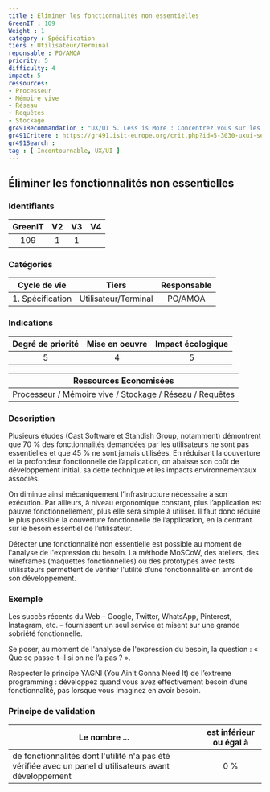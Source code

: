 ```yaml
---
title : Éliminer les fonctionnalités non essentielles
GreenIT : 109
Weight : 1
category : Spécification
tiers : Utilisateur/Terminal
reponsable : PO/AMOA
priority: 5
difficulty: 4
impact: 5
ressources:
- Processeur
- Mémoire vive
- Réseau
- Requêtes
- Stockage
gr491Recommandation : "UX/UI 5. Less is More : Concentrez vous sur les fonctionnalités essentielles et simplifiez votre interface"
gr491Critere : https://gr491.isit-europe.org/crit.php?id=5-3030-uxui-selon-des-etudes--70%-des-fonctionnalites
gr491Search :
tag : [ Incontournable, UX/UI ]
---
```


## Éliminer les fonctionnalités non essentielles

### Identifiants

| GreenIT |  V2  |  V3  |  V4  |
|:-------:|:----:|:----:|:----:|
|   109   | 1  | 1  |      |

### Catégories

| Cycle de vie |  Tiers  |  Responsable  |
|:---------:|:----:|:----:|
| 1. Spécification | Utilisateur/Terminal | PO/AMOA |

### Indications

| Degré de priorité |      Mise en oeuvre       |  Impact écologique    |
|:-------------------:|:-------------------------:|:---------------------:|
| 5 | 4 | 5 |

|Ressources Economisées                                      |
|:----------------------------------------------------------:|
|Processeur / Mémoire vive / Stockage / Réseau / Requêtes    |

### Description
Plusieurs études (Cast Software et Standish Group, notamment) démontrent que 70 % des fonctionnalités demandées par les utilisateurs ne sont pas essentielles et que 45 % ne sont jamais utilisées. En réduisant la couverture et la profondeur fonctionnelle de l’application, on abaisse son coût de développement initial, sa dette technique et les impacts environnementaux associés. 

On diminue ainsi mécaniquement l’infrastructure nécessaire à son exécution. Par ailleurs, à niveau ergonomique constant, plus l’application est pauvre fonctionnellement, plus elle sera simple à utiliser. Il faut donc réduire le plus possible la couverture fonctionnelle de l’application, en la centrant sur le besoin essentiel de l’utilisateur.

Détecter une fonctionnalité non essentielle est possible au moment de l'analyse de l'expression du besoin. La méthode MoSCoW, des ateliers, des wireframes (maquettes fonctionnelles) ou des prototypes avec tests utilisateurs permettent de vérifier l'utilité d’une fonctionnalité en amont de son développement. 


### Exemple
Les succès récents du Web – Google, Twitter, WhatsApp, Pinterest, Instagram, etc. – fournissent un seul service et misent sur une grande sobriété fonctionnelle.

Se poser, au moment de l'analyse de l'expression du besoin, la question : « Que se passe-t-il si on ne l’a pas ? ».

Respecter le principe YAGNI (You Ain't Gonna Need It) de l’extreme programming : développez quand vous avez effectivement besoin d’une fonctionnalité, pas lorsque vous imaginez en avoir besoin.

### Principe de validation


| Le nombre ... |     est inférieur ou égal à   |  
|-------------------|:-------------------------:|
| de fonctionnalités dont l'utilité n'a pas été vérifiée avec un panel d'utilisateurs avant développement |  0 % |
